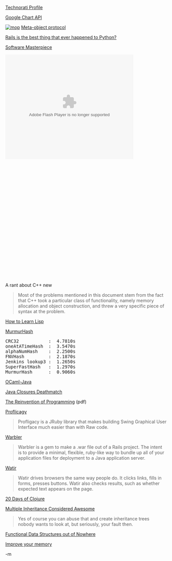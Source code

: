 <a href="http://technorati.com/claim/x3ykpe55ni" rel="me">Technorati Profile</a><br/>

<a href="http://code.google.com/apis/chart/">Google Chart API</a><br/>

<a href="http://www.amazon.com/Art-Metaobject-Protocol-Gregor-Kiczales/dp/0262610744/ref=sr_1_1?ie=UTF8&s=books&qid=1204726201&sr=8-1"><img src="http://mitpress.mit.edu/images/products/books/0262610744-f30.jpg" alt="mop" /></a>
<a href="http://en.wikipedia.org/wiki/Metaobject_protocol">Meta-object protocol</a><br/>

<a href="http://antoniocangiano.com/2008/03/04/rails-is-the-best-thing-that-ever-happened-to-python/">Rails is the best thing that ever happened to Python?</a><br/>

<a href="http://c2.com/cgi/wiki?SoftwareMasterpiece">Software Masterpiece</a><br/>

<embed style="width:400px; height:326px;" id="VideoPlayback" type="application/x-shockwave-flash" src="http://video.google.com/googleplayer.swf?docId=-7065177340464808778&hl=en" flashvars=""> </embed><br/>

<object width="425" height="355"><param name="movie" value="http://www.youtube.com/v/YjRZmpLs5EY"></param><param name="wmode" value="transparent"></param><embed src="http://www.youtube.com/v/YjRZmpLs5EY" type="application/x-shockwave-flash" wmode="transparent" width="425" height="355"></embed></object><br/>

A rant about C++ new<br/>
<blockquote>Most of the problems mentioned in this document stem from the fact that C++ took a particular class of functionality, namely memory allocation and object construction, and threw a very specific piece of syntax at the problem. </blockquote>

<a href="http://www.pchristensen.com/blog/articles/how-to-learn-lisp/">How to Learn Lisp</a><br/>

<a href="http://tanjent.livejournal.com/756623.html">MurmurHash</a><br/>
<pre>
CRC32           :  4.7810s
oneAtATimeHash  :  3.5470s
alphaNumHash    :  2.2500s
FNVHash         :  2.1870s
Jenkins lookup3 :  1.2650s
SuperFastHash   :  1.2970s
MurmurHash      :  0.9060s
</pre>

<a href="http://caml.inria.fr/cgi-bin/hump.cgi?contrib=624">OCaml-Java</a><br/>

<a href="http://tech.puredanger.com/2008/03/03/java-closures-death-match/">Java Closures Deathmatch</a><br/>

<a href="http://vpri.org/pdf/steps_TR-2007-008.pdf">The Reinvention of Programming</a> (pdf)<br/>

<a href="http://ihate.rubyforge.org/profligacy/">Proflicagy</a><br/>
<blockquote>Profligacy is a JRuby library that makes building Swing Graphical User Interface much easier than with Raw code.</blockquote>

<a href="http://caldersphere.rubyforge.org/warbler/">Warbler</a><br/>
<blockquote>Warbler is a gem to make a .war file out of a Rails project. The intent is to provide a minimal, flexible, ruby-like way to bundle up all of your application files for deployment to a Java application server.</blockquote>

<a href="http://wtr.rubyforge.org/">Watir</a><br/>
<blockquote>Watir drives browsers the same way people do. It clicks links, fills in forms, presses buttons. Watir also checks results, such as whether expected text appears on the page.</blockquote>

<a href="http://loufranco.com/blog/files/category-20-days-of-clojure.html">20 Days of Clojure</a><br/>

<a href="http://lucumr.pocoo.org/cogitations/2008/03/03/multiple-inheritance-considered-awesome/">Multiple Inheritance Considered Awesome</a><br/>
<blockquote>Yes of course you can abuse that and create inheritance trees nobody wants to look at, but seriously, your fault then.</blockquote>

<a href="http://offthelip.org/?p=103">Functional Data Structures out of Nowhere</a><br/>

<a href="http://www.eudaigroup.com/memorytest/memorypage1.html">Improve your memory</a><br/>

-m